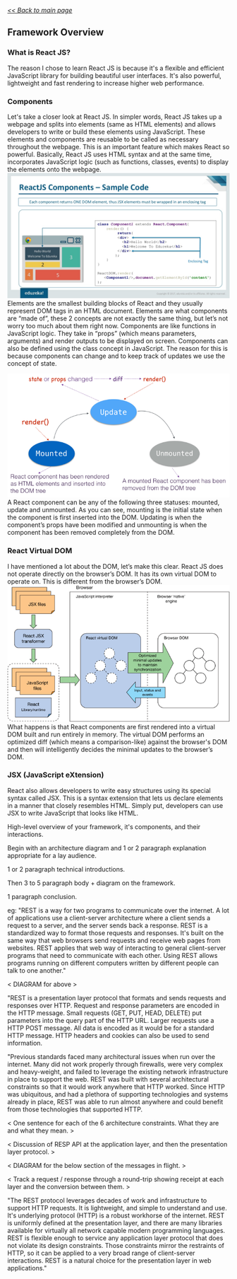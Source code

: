 _[<< Back to main page](https://maggievu.github.io/learning-reactjs/)_

## Framework Overview

### What is React JS?
The reason I chose to learn React JS is because it's a flexible and efficient JavaScript library for building beautiful user interfaces. It's also powerful, lightweight and fast rendering to increase higher web performance.

### Components
Let's take a closer look at React JS.
In simpler words, React JS takes up a webpage and splits into elements (same as HTML elements) and allows developers to write or build these elements using JavaScript. These elements and components are reusable to be called as necessary throughout the webpage. This is an important feature which makes React so powerful.
Basically, React JS uses HTML syntax and at the same time, incorporates JavaScript logic (such as functions, classes, events) to display the elements onto the webpage.
![Components](assets/images/components.jpg)
Elements are the smallest building blocks of React and they usually represent DOM tags in an HTML document.
Elements are what components are “made of”, these 2 concepts are not exactly the same thing, but let’s not worry too much about them right now.
Components are like functions in JavaScript logic. They take in “props” (which means parameters, arguments) and render outputs to be displayed on screen.
Components can also be defined using the class concept in JavaScript. The reason for this is because components can change and to keep track of updates we use the concept of state.

![States](assets/images/lifecycle.png)
A React component can be any of the following three statuses: mounted, update and unmounted. As you can see, mounting is the initial state when the component is first inserted into the DOM. Updating is when the component’s props have been modified and unmounting is when the component has been removed completely from the DOM.

### React Virtual DOM
I have mentioned a lot about the DOM, let’s make this clear. React JS does not operate directly on the browser’s DOM.
It has its own virtual DOM to operate on. This is different from the browser’s DOM.
![React Virtual DOM](assets/images/operations.png)
What happens is that React components are first rendered into a virtual DOM built and run entirely in memory. The virtual DOM performs an optimized diff (which means a comparison-like) against the browser's DOM and then will intelligently decides the minimal updates to the browser’s DOM.

### JSX (JavaScript eXtension)
React also allows developers to write easy structures using its special syntax called JSX. This is a syntax extension that lets us declare elements in a manner that closely resembles HTML. Simply put, developers can use JSX to write JavaScript that looks like HTML.


High-level overview of your framework, it's components, and their interactions.

Begin with an architecture diagram and 1 or 2 paragraph explanation appropriate for a lay audience.

1 or 2 paragraph technical introductions.

Then 3 to 5 paragraph body + diagram on the framework.

1 paragraph conclusion.

eg: "REST is a way for two programs to communicate over the internet. A lot of applications use a client-server architecture where a client sends a request to a server, and the server sends back a response. REST is a standardized way to format those requests and responses. It's built on the same way that web browsers send requests and receive web pages from websites. REST applies that web way of interacting to general client-server programs that need to communicate with each other. Using REST allows programs running on different computers written by different people can talk to one another."

< DIAGRAM for above >

"REST is a presentation layer protocol that formats and sends requests and responses over HTTP. Request and response parameters are encoded in the HTTP message. Small requests (GET, PUT, HEAD, DELETE) put parameters into the query part of the HTTP URL. Larger requests use a HTTP POST message. All data is encoded as it would be for a standard HTTP message. HTTP headers and cookies can also be used to send information.

"Previous standards faced many architectural issues when run over the internet. Many did not work properly through firewalls, were very complex and heavy-weight, and failed to leverage the existing network infrastructure in place to support the web. REST was built with several architectural constraints so that it would work anywhere that HTTP worked. Since HTTP was ubiquitous, and had a plethora of supporting technologies and systems already in place, REST was able to run almost anywhere and could benefit from those technologies that supported HTTP.

< One sentence for each of the 6 architecture constraints. What they are and what they mean. >

< Discussion of RESP API at the application layer, and then the presentation layer protocol. >

< DIAGRAM for the below section of the messages in flight. >

< Track a request / response through a round-trip showing receipt at each layer and the conversion between them. >

"The REST protocol leverages decades of work and infrastructure to support HTTP requests. It is lightweight, and simple to understand and use. It's underlying protocol (HTTP) is a robust workhorse of the internet. REST is uniformly defined at the presentation layer, and there are many libraries available for virtually all network capable modern programming languages.  REST is flexible enough to service any application layer protocol that does not violate its design constraints. Those constraints mirror the restraints of HTTP, so it can be applied to a very broad range of client-server interactions. REST is a natural choice for the presentation layer in web applications."
